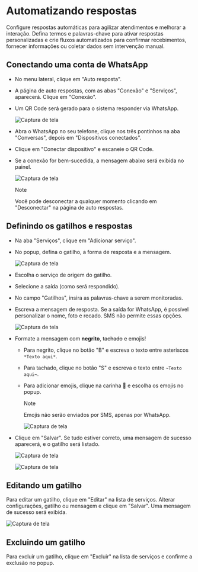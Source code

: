 <script setup>
  import NoteComponent from './components/Note.md';
  import AsideArticle from './components/AsideArticle.vue';
</script>

<div style="margin-bottom: 2rem">
  <NoteComponent/>
</div>

# Automatizando respostas

Configure respostas automáticas para agilizar atendimentos e melhorar a interação. Defina termos e palavras-chave para ativar respostas personalizadas e crie fluxos automatizados para confirmar recebimentos, fornecer informações ou coletar dados sem intervenção manual.

<AsideArticle/>

## Conectando uma conta de WhatsApp

- No menu lateral, clique em "Auto resposta".
- A página de auto respostas, com as abas "Conexão" e "Serviços", aparecerá. Clique em "Conexão".
- Um QR Code será gerado para o sistema responder via WhatsApp.

  ![Captura de tela](/img/tutorial/auto-respostas-qr.png)

- Abra o WhatsApp no seu telefone, clique nos três pontinhos na aba "Conversas", depois em "Dispositivos conectados".
- Clique em "Conectar dispositivo" e escaneie o QR Code.
- Se a conexão for bem-sucedida, a mensagem abaixo será exibida no painel.

  ![Captura de tela](/img/tutorial/conectado.png)

  > [!NOTE]
  > Você pode desconectar a qualquer momento clicando em "Desconectar" na página de auto respostas.

## Definindo os gatilhos e respostas

- Na aba "Serviços", clique em "Adicionar serviço".
- No popup, defina o gatilho, a forma de resposta e a mensagem.

  ![Captura de tela](/img/tutorial/modal-add-servico.png)

- Escolha o serviço de origem do gatilho.
- Selecione a saída (como será respondido).
- No campo "Gatilhos", insira as palavras-chave a serem monitoradas.
- Escreva a mensagem de resposta. Se a saída for WhatsApp, é possível personalizar o nome, foto e recado. SMS não permite essas opções.

  ![Captura de tela](/img/tutorial/mensagem-gatilho.png)

- Formate a mensagem com **negrito**, <s>tachado</s> e emojis!
    - Para negrito, clique no botão "B" e escreva o texto entre asteriscos `*Texto aqui*`.
    - Para tachado, clique no botão "S" e escreva o texto entre `~Texto aqui~`.
    - Para adicionar emojis, clique na carinha 🙂 e escolha os emojis no popup.

      > [!NOTE]
      > Emojis não serão enviados por SMS, apenas por WhatsApp.

      ![Captura de tela](/img/tutorial/mensagem-emoji.png)

- Clique em "Salvar". Se tudo estiver correto, uma mensagem de sucesso aparecerá, e o gatilho será listado.

  ![Captura de tela](/img/tutorial/servico-adicionado.png)

  ![Captura de tela](/img/tutorial/lista-servicos.png)

## Editando um gatilho

Para editar um gatilho, clique em "Editar" na lista de serviços. Alterar configurações, gatilho ou mensagem e clique em "Salvar". Uma mensagem de sucesso será exibida.

![Captura de tela](/img/tutorial/popup-edicao-gatilho.png)

## Excluindo um gatilho

Para excluir um gatilho, clique em "Excluir" na lista de serviços e confirme a exclusão no popup.
